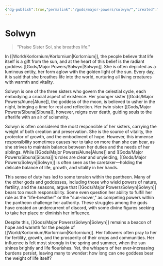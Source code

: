 ```yaml
---
{"dg-publish":true,"permalink":"/gods/major-powers/solwyn/","created":"2025-03-01T00:29:45.028-07:00"}
---
```


# Solwyn
> "Praise Sister Sol, she breathes life."

In [[World/Korlornium/Korlornium\|Korlornium]], the people believe that life itself is a gift from the sun, and at the heart of this belief is the radiant goddess [[Gods/Major Powers/Solwyn\|Solwyn]]. She is often depicted as a luminous entity, her form aglow with the golden light of the sun. Every day, it is said that she breathes life into the world, nurturing all living creatures with warmth and vitality.

Solwyn is one of the three sisters who govern the celestial cycle, each embodying a crucial aspect of existence. Her younger sister [[Gods/Major Powers/Alune\|Alune]], the goddess of the moon, is believed to usher in the night, bringing a time for rest and reflection. Her twin sister [[Gods/Major Powers/Sibuna\|Sibuna]], however, reigns over death, guiding souls to the afterlife with an air of solemnity.

Solwyn is often considered the most responsible of her sisters, carrying the weight of both creation and preservation. She is the source of vitality, the protector of growth, and the embodiment of hope. However, this immense responsibility sometimes causes her to take on more than she can bear, as she strives to maintain balance between her duties and the needs of her siblings. While [[Gods/Major Powers/Alune\|Alune]] and [[Gods/Major Powers/Sibuna\|Sibuna]]'s roles are clear and unyielding, [[Gods/Major Powers/Solwyn\|Solwyn]] is often seen as the caretaker—holding the delicate balance of life, growth, and vitality in her hands.

This sense of duty has led to some tension within the pantheon. Many of the other gods and goddesses, including those who wield powers of nature, fertility, and the seasons, argue that [[Gods/Major Powers/Solwyn\|Solwyn]] bears too much responsibility. Some even question her ability to fulfill her role as the "life-breather" or the "sun-mover," as competing powers within the pantheon challenge her authority. These struggles among the gods have created an undercurrent of discord, with some divine figures seeking to take her place or diminish her influence.

Despite this, [[Gods/Major Powers/Solwyn\|Solwyn]] remains a beacon of hope and warmth for the people of [[World/Korlornium/Korlornium\|Korlornium]]. Her followers often pray to her for fertility, growth, and the prosperity of their crops and communities. Her influence is felt most strongly in the spring and summer, when the sun shines brightly and life flourishes. Yet, the whispers of her ever-increasing burdens persist, leaving many to wonder: how long can one goddess bear the weight of life itself?
